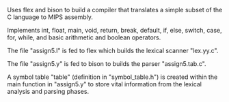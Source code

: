 Uses flex and bison to build a compiler that translates a simple subset of the C language to MIPS assembly.

Implements int, float, main, void, return, break, default, if, else, switch, case, for, while, and basic arithmetic and boolean operators.

The file "assign5.l" is fed to flex which builds the lexical scanner "lex.yy.c".

The file "assign5.y" is fed to bison to builds the parser "assign5.tab.c".

A symbol table "table" (definition in "symbol_table.h") is created within the main function in "assign5.y" to store vital information from the lexical analysis and parsing phases. 
